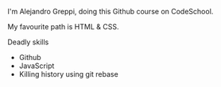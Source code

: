 I'm Alejandro Greppi, doing this Github course on CodeSchool.

My favourite path is HTML & CSS.

Deadly skills
* Github
* JavaScript
* Killing history using git rebase
